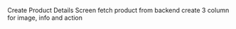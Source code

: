 Create Product Details Screen
fetch product from backend
create 3 column for image, info and action
